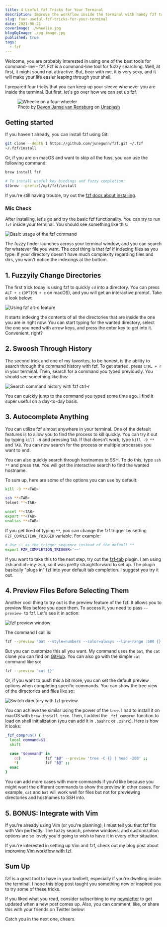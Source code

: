 ```yaml
---
title: 4 Useful fzf Tricks for Your Terminal
description: Improve the workflow inside the terminal with handy fzf tricks up your sleeve.
slug: four-useful-fzf-tricks-for-your-terminal
date: 2021-06-21
coverImage: ./wheelie.jpg
blogOgImage: ./og-image.jpg
published: true
tags:
  - fzf
---
```


Welcome, you are probably interested in using one of the best tools for command-line - fzf. Fzf is a command-line tool for fuzzy searching. Well, at first, it might sound not attractive. But, bear with me, it is very sexy, and it will make your life easier leaping through your shell.

I prepared four tricks that you can keep up your sleeve whenever you are inside the terminal. But first, let's go over how we can set up fzf.

<figure>
  <img alt="Wheelie on a four-wheeler" src="./wheelie.jpg" />
  <figcaption class="photo-caption">
  Photo by <a href="https://unsplash.com/@devano23?utm_source=unsplash&utm_medium=referral&utm_content=creditCopyText">Devon Janse van Rensburg</a> on <a href="https://unsplash.com/s/photos/trick?utm_source=unsplash&utm_medium=referral&utm_content=creditCopyText">Unsplash</a>
  </figcaption>
</figure>

## Getting started

If you haven't already, you can install fzf using Git:

```bash
git clone --depth 1 https://github.com/junegunn/fzf.git ~/.fzf
~/.fzf/install
```

Or, if you are on macOS and want to skip all the fuss, you can use the following command:

```bash
brew install fzf

# To install useful key bindings and fuzzy completion:
$(brew --prefix)/opt/fzf/install
```

If you're still having trouble, try out the [fzf docs about installing](https://github.com/junegunn/fzf#installation).

### Mic Check

After installing, let's go and try the basic fzf functionality. You can try to run `fzf` inside your terminal. You should see something like this:

![Basic usage of the fzf command](./basic-fzf-command.gif)

The fuzzy finder launches across your terminal window, and you can search for whatever file you want. The cool thing is that fzf if indexing files as you type. If your directory doesn't have much complexity regarding files and dirs, you won't notice the indexings at the bottom.

## 1. Fuzzyily Change Directories

The first trick today is using fzf to quickly `cd` into a directory. You can press `ALT + c` (`OPTION + c` on macOS), and you will get an interactive prompt. Take a look below:

![Using fzf alt-c feature](./fzf-change-directory-alt-c.gif)

It starts indexing the contents of all the directories that are inside the one you are in right now. You can start typing for the wanted directory, select the one you need with arrow keys, and press the enter key to get into it. Convenient, right?

## 2. Swoosh Through History

The second trick and one of my favorites, to be honest, is the ability to search through the command history with fzf. To get started, press `CTRL + r` in your terminal. Then, search for a command you typed previously. You should see something like this:

![Search command history with fzf ctrl-r](./fzf-search-history-ctrl-r.gif)

You can quickly jump to the command you typed some time ago. I find it super useful on a day-to-day basis.

## 3. Autocomplete Anything

You can utilize fzf almost anywhere in your terminal. One of the default features is to allow you to find the process to kill quickly. You can try it out by typing `kill -9` and pressing `TAB`. If that doesn't work, type `kill -9 **` and `TAB`. You can now search for the process or multiple processes you want to end.

You can also quickly search through hostnames to SSH. To do this, type `ssh **` and press `TAB`. You will get the interactive search to find the wanted hostname.

To sum up, here are some of the options you can use by default:

```bash
kill -9 **<TAB>

ssh **<TAB>
telnet **<TAB>

unset **<TAB>
export **<TAB>
unalias **<TAB>
```

If you get tired of typing `**`, you can change the fzf trigger by setting `FZF_COMPLETION_TRIGGER` variable. For example:

```bash
# Use ~~ as the trigger sequence instead of the default **
export FZF_COMPLETION_TRIGGER='~~'
```

If you want to take this to the next step, try out the [fzf-tab](https://github.com/Aloxaf/fzf-tab) plugin. I am using zsh and oh-my-zsh, so it was pretty straightforward to set up. The plugin basically "plugs in" fzf into your default tab completion. I suggest you try it out.

## 4. Preview Files Before Selecting Them

Another cool thing to try out is the preview feature of the fzf. It allows you to preview files before you open them. To access it, you need to pass `--preview-` to fzf. Let's see it in action:

![fzf preview window](./fzf-preview-window.gif)

The command I call is:

```bash
fzf --preview 'bat --style=numbers --color=always --line-range :500 {}'
```

But you can customize this all you want. My command uses the `bat`, the `cat` clone you can find on [GitHub](https://github.com/sharkdp/bat). You can also go with the simple `cat` command like so:

```bash
fzf --preview 'cat {}'
```

Or, if you want to push this a bit more, you can set the default preview options when completing specific commands. You can show the tree view of the directories and files like so:

![Switch directory with fzf preview](./fzf-preview-with-cd.gif)

You can achieve the similar using the power of the `tree`. I had to install it on macOS with `brew install tree`. Then, I added the `_fzf_comprun` function to load on shell initialization (you can add it in `.bashrc` or `.zshrc`). Here is how it looks:

```bash
_fzf_comprun() {
  local command=$1
  shift

  case "$command" in
    cd)           fzf "$@" --preview 'tree -C {} | head -200' ;;
    *)            fzf "$@" ;;
  esac
}
```

You can add more cases with more commands if you'd like because you might want the different commands to show the preview in other cases. For example, `cat` and `bat` will work well for files but not for previewing directories and hostnames to SSH into.

## 5. BONUS: Integrate with Vim

If you're already using Vim (or you're planning), I must tell you that fzf fits with Vim perfectly. The fuzzy search, preview windows, and customization options are so lovely you'd going to wish to have it in every other situation.

If you're interested in setting up Vim and fzf, check out my blog post about [improving Vim workflow with fzf](https://pragmaticpineapple.com/improving-vim-workflow-with-fzf/).

## Sum Up

fzf is a great tool to have in your toolbelt, especially if you're dwelling inside the terminal. I hope this blog post taught you something new or inspired you to try some of these tricks.

If you liked what you read, consider subscribing to my [newsletter](/newsletter) to get updated when a new post comes up. Also, you can comment, like, or share this with your friends on Twitter below:

Catch you in the next one, cheers.
